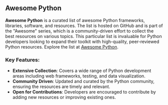 ## Awesome Python

**Awesome Python** is a curated list of awesome Python frameworks, libraries, software, and resources. The list is hosted on GitHub and is part of the "Awesome" series, which is a community-driven effort to collect the best resources on various topics. This particular list is invaluable for Python developers looking to expand their toolkit with high-quality, peer-reviewed Python resources. Explore the list at [Awesome Python](https://github.com/vinta/awesome-python).

### Key Features:
- **Extensive Collection**: Covers a wide range of Python development areas including web frameworks, testing, and data visualization.
- **Community Driven**: Updated and curated by the Python community, ensuring the resources are timely and relevant.
- **Open for Contributions**: Developers are encouraged to contribute by adding new resources or improving existing ones.
